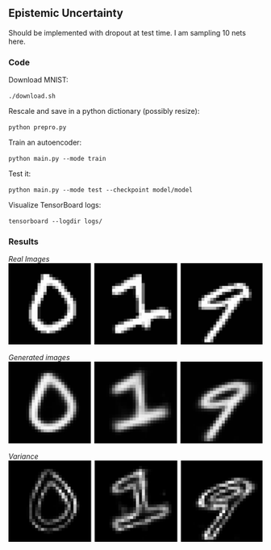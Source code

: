 ## Epistemic Uncertainty
Should be implemented with dropout at test time. I am sampling 10 nets here.

### Code

Download MNIST:

`
./download.sh
`

Rescale and save in a python dictionary (possibly resize):

`
python prepro.py
`

Train an autoencoder:

`
python main.py --mode train
`

Test it:

`
python main.py --mode test --checkpoint model/model
`

Visualize TensorBoard logs:

`
tensorboard --logdir logs/
`

###  Results

*Real Images*
![images](./pics/0.png)

*Generated images*
![images](./pics/1.png)

*Variance*
![images](./pics/3.png)

